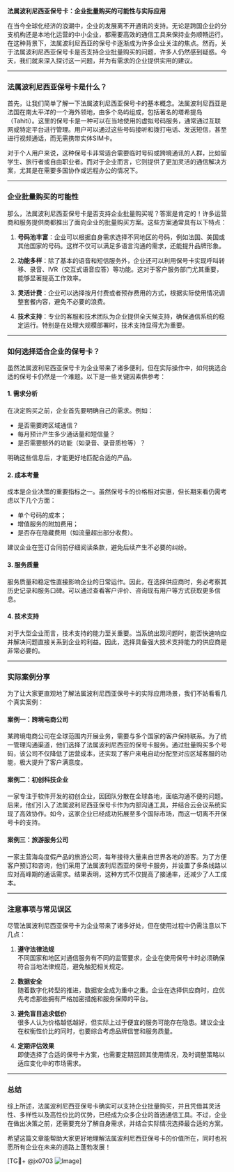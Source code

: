 **法属波利尼西亚保号卡：企业批量购买的可能性与实际应用**

在当今全球化经济的浪潮中，企业的发展离不开通讯的支持。无论是跨国企业的分支机构还是本地化运营的中小企业，都需要高效的通信工具来保持业务顺畅运行。在这种背景下，法属波利尼西亚的保号卡逐渐成为许多企业关注的焦点。然而，关于法属波利尼西亚保号卡是否支持企业批量购买的问题，许多人仍然感到疑惑。今天，我们就来深入探讨这一问题，并为有需求的企业提供实用的建议。

---

### 法属波利尼西亚保号卡是什么？

首先，让我们简单了解一下法属波利尼西亚保号卡的基本概念。法属波利尼西亚是法国在南太平洋的一个海外领地，由多个岛屿组成，包括著名的塔希提岛（Tahiti）。这里的保号卡是一种可以在当地使用的虚拟号码服务，通常通过互联网或特定平台进行管理。用户可以通过这些号码接听和拨打电话、发送短信，甚至进行视频通话，而无需携带实体SIM卡。

对于个人用户来说，这种保号卡非常适合需要临时号码或跨境通讯的人群，比如留学生、旅行者或自由职业者。而对于企业而言，它则提供了更加灵活的通信解决方案，尤其是在需要多国协作或远程办公的情况下。

---

### 企业批量购买的可能性

那么，法属波利尼西亚保号卡是否支持企业批量购买呢？答案是肯定的！许多运营商和服务提供商都推出了面向企业的批量购买方案。这些方案通常具有以下特点：

1. **号码池丰富**：企业可以根据自身需求选择不同地区的号码，例如法国、美国或其他国家的号码。这样不仅可以满足多语言沟通的需求，还能提升品牌形象。
   
2. **功能多样**：除了基本的语音和短信服务外，企业还可以利用保号卡实现呼叫转移、录音、IVR（交互式语音应答）等功能。这对于客户服务部门尤其重要，能够显著提高工作效率。

3. **灵活计费**：企业可以选择按月付费或者预存费用的方式，根据实际使用情况调整套餐内容，避免不必要的浪费。

4. **技术支持**：专业的客服和技术团队为企业提供全天候支持，确保通信系统的稳定运行。特别是在处理大规模部署时，技术支持显得尤为重要。

---

### 如何选择适合企业的保号卡？

虽然法属波利尼西亚保号卡为企业带来了诸多便利，但在实际操作中，如何挑选合适的保号卡仍然是一个难题。以下是一些关键因素供参考：

#### 1. **需求分析**
   在决定购买之前，企业首先要明确自己的需求。例如：
   - 是否需要跨区域通信？
   - 每月预计产生多少通话量和短信量？
   - 是否需要额外的功能（如录音、录音质检等）？

   明确这些信息后，才能更好地匹配合适的产品。

#### 2. **成本考量**
   成本是企业决策的重要指标之一。虽然保号卡的价格相对实惠，但长期来看仍需考虑以下几个方面：
   - 单个号码的成本；
   - 增值服务的附加费用；
   - 是否存在隐藏费用（如流量超出部分收费）。

   建议企业在签订合同前仔细阅读条款，避免后续产生不必要的纠纷。

#### 3. **服务质量**
   服务质量和稳定性直接影响企业的日常运作。因此，在选择供应商时，务必考察其历史记录和服务口碑。可以通过查看客户评价、咨询现有用户等方式获取更多信息。

#### 4. **技术支持**
   对于大型企业而言，技术支持的能力至关重要。当系统出现问题时，能否快速响应并解决问题直接关系到企业的利益。因此，选择具备强大技术支持能力的供应商是非常必要的。

---

### 实际案例分享

为了让大家更直观地了解法属波利尼西亚保号卡的实际应用场景，我们不妨看看几个真实案例：

#### 案例一：跨境电商公司
某跨境电商公司在全球范围内开展业务，需要与多个国家的客户保持联系。为了统一管理沟通渠道，他们选择了法属波利尼西亚的保号卡服务。通过批量购买多个号码，该公司不仅降低了运营成本，还实现了客户来电自动分配至对应区域客服的功能，极大提升了客户满意度。

#### 案例二：初创科技企业
一家专注于软件开发的初创企业，因团队分散在全球各地，面临沟通不便的问题。后来，他们引入了法属波利尼西亚保号卡作为内部沟通工具，并结合云会议系统实现了高效协作。如今，这家企业已经成功拓展至多个国际市场，而这一切离不开保号卡的支持。

#### 案例三：旅游服务公司
一家主营海岛度假产品的旅游公司，每年接待大量来自世界各地的游客。为了方便客户预订和咨询，他们采用了法属波利尼西亚的保号卡服务，并设置了多条线路以应对高峰期的通话需求。结果表明，这种方式不仅提高了接通率，还减少了人工成本。

---

### 注意事项与常见误区

尽管法属波利尼西亚保号卡为企业带来了诸多好处，但在使用过程中仍需注意以下几点：

1. **遵守法律法规**  
   不同国家和地区对通信服务有不同的监管要求，企业在使用保号卡时必须确保符合当地法律规范，避免触犯相关规定。

2. **数据安全**  
   随着数字化转型的推进，数据安全成为重中之重。企业在选择供应商时，应优先考虑那些拥有严格加密措施和服务保障的平台。

3. **避免盲目追求低价**  
   很多人认为价格越低越好，但实际上过于便宜的服务可能存在隐患。建议企业在权衡性价比的同时，也要综合考虑品牌信誉和服务质量。

4. **定期评估效果**  
   即使选择了合适的保号卡方案，也需要定期回顾其使用情况，及时调整策略以适应变化中的市场需求。

---

### 总结

综上所述，法属波利尼西亚保号卡确实可以支持企业批量购买，并且凭借其灵活性、多样性以及高性价比的优势，已经成为众多企业的首选通信工具。不过，企业在做出决策之前，还需要充分了解自身需求，并结合实际情况选择最合适的方案。

希望这篇文章能帮助大家更好地理解法属波利尼西亚保号卡的价值所在，同时也祝愿所有企业在未来的道路上蓬勃发展！

[TG💪+ @jx0703 ![Image](https://github.com/user-attachments/assets/dbca1d08-cadb-493c-b0ec-ad6f7a83f270)]